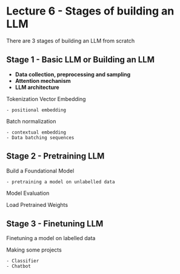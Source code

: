 # Lecture 6 - Stages of building an LLM

There are 3 stages of building an LLM from scratch

## Stage 1 - **Basic LLM or Building an LLM**

- **Data collection, preprocessing and sampling**
- **Attention mechanism**
- **LLM architecture**

Tokenization
Vector Embedding

    - positional embedding

Batch normalization

    - contextual embedding
    - Data batching sequences

## Stage 2 - Pretraining LLM

Build a Foundational Model

    - pretraining a model on unlabelled data

Model Evaluation

Load Pretrained Weights

## Stage 3 - Finetuning LLM

Finetuning a model on labelled data

Making some projects

    - Classifier
    - Chatbot